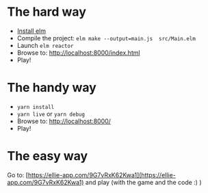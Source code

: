 # The hard way
* [Install elm](https://guide.elm-lang.org/install/elm.html)
* Compile the project: 
   ```elm make --output=main.js  src/Main.elm```
* Launch `elm reactor`
* Browse to: [http://localhost:8000/index.html](http://localhost:8000/index.html)
* Play!

# The handy way

* `yarn install`
* `yarn live` or `yarn debug`
* Browse to: [http://localhost:8000/](http://localhost:8000/)
* Play!

# The easy way
Go to: [https://ellie-app.com/9G7vRxK62Kwa1](https://ellie-app.com/9G7vRxK62Kwa1) and play (with the game and the code :) )


